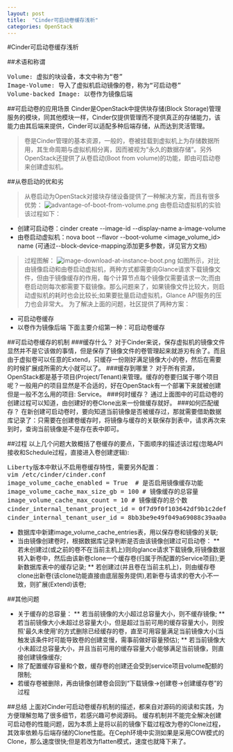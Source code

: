 ```yaml
---
layout: post
title:  "Cinder可启动卷缓存浅析"
categories: OpenStack
---
```


#Cinder可启动卷缓存浅析

##术语和称谓
<pre>
Volume: 虚拟的块设备，本文中称为“卷”
Image-Volume: 导入了虚拟机启动镜像的卷，称为“可启动卷”
Volume-backed Image: 以卷作为镜像后端
</pre>

##可启动卷的应用场景
Cinder是OpenStack中提供块存储(Block Storage)管理服务的模块，同其他模块一样，Cinder仅提供管理而不提供真正的存储能力，该能力由其后端来提供，Cinder可以适配多种后端存储，从而达到灵活管理。
>卷是Cinder管理的基本资源，一般的，卷被挂载到虚拟机上为存储数据所用，其生命周期与虚拟机相分离，因而被视为“永久的数据存储”。另外OpenStack还提供了从卷启动(Boot from volume)的功能，即由可启动卷来创建虚拟机。

##从卷启动的优和劣
>从卷启动为OpenStack对接块存储设备提供了一种解决方案，而且有很多优势：
![advantage-of-boot-from-volume.png](/my_blog/images/advantage-of-boot-from-volume.png)
>由卷启动虚拟机的实验该过程如下：
* 创建可启动卷：cinder create --image-id <image-id> --display-name a-image-volume <size>
* 由卷启动虚拟机：nova boot --flavor <flavor> --boot-volume <image_volume_id> name (可通过--block-device-mapping添加更多参数，详见官方文档)
>过程图解：
![image-download-at-instance-boot.png](/my_blog/images/image-download-at-instance-boot.png)
如图所示，对比由镜像启动和由卷启动虚拟机，两种方式都需要向Glance请求下载镜像文件，但由于镜像缓存的作用，每个计算节点每个镜像仅需要请求一次;而由卷启动则每次都需要下载镜像。那么问题来了，如果镜像文件比较大，则启动虚拟机的耗时也会比较长;如果要批量启动虚拟机，Glance API服务的压力也会非常大。
为了解决上面的问题，社区提供了两种方案：
* 可启动卷缓存
* 以卷作为镜像后端
下面主要介绍第一种：可启动卷缓存

##可启动卷缓存的机制
###缓存什么？
对于Cinder来说，保存虚拟机的镜像文件显然并不是它该做的事情，但是保存了镜像文件的卷管理起来就游刃有余了。而且由于虚拟卷可以任意的Extend，只缓存一份刚好满足镜像大小的卷，然后在需要的时候扩展成所需的大小就可以了。
###缓存到哪里？
对于所有资源，OpenStack都是基于项目(Project/Tenant)来管理。缓存的卷要归属于哪个项目呢？一般用户的项目显然是不合适的，好在OpenStack有一个部署下来就被创建但是一般不怎么用的项目: Service。
###何时缓存？
通过上面图中的可启动卷的创建过程可以知道，由创建好的卷Clone出来一份做缓存就好。
###如何匹配缓存？
在新创建可启动卷时，要向知道当前镜像是否被缓存过，那就需要借助数据库记录了：只需要在创建卷缓存时，将镜像与缓存的关联保存到表中，请求再次来到时，查询当前镜像是不是存在表中即可。

##过程
以上几个问题大致概括了卷缓存的要点，下面顺序的描述该过程(忽略API接收和Schedule过程，直接进入卷创建逻辑):
<pre>
Liberty版本中默认不启用卷缓存特性，需要另外配置：
vim /etc/cinder/cinder.conf
image_volume_cache_enabled = True  # 是否启用镜像缓存功能
image_volume_cache_max_size_gb = 100 # 镜像缓存的总容量
image_volume_cache_max_count = 10 # 镜像缓存的总个数
cinder_internal_tenant_project_id = 0f7d9f0f103642df9b1c2def87bca486 # cinder用户所在的项目(即service项目)id
cinder_internal_tenant_user_id = 8bb3be9e49f049a69088c39aa0a81266 # cinder用户id
</pre>
* 数据库中新建image_volume_cache_entries表，用以保存卷和镜像的关联;
* 当由镜像创建卷时，根据数据库记录判断是否由该镜像创建过可启动卷：
** 若未创建过(或之前的卷不在当前主机上)则向glance请求下载镜像,将镜像数据转入新卷中，然后由该新卷clone一个缓存卷(归属于所配置的Service项目);更新数据库表中的缓存记录;
** 若创建过(并且卷在当前主机上)，则由缓存卷clone出新卷(该clone功能直接由底层服务提供),若新卷与请求的卷大小不一致，则扩展(Extend)该卷;

##其他问题
* 关于缓存的总容量：
** 若当前镜像的大小超过总容量大小，则不缓存镜像;
** 若当前镜像大小未超过总容量大小，但是超过当前可用的缓存容量大小，则按照'最久未使用'的方式删除已经缓存的卷，直至可用容量满足当前镜像大小(当触发该条件时可能导致卷的创建变慢，需事前做好容量预估);
** 若当前镜像大小未超过总容量大小，并且当前可用的缓存容量大小能够满足当前镜像，则直接创建镜像缓存;
* 除了配置缓存容量和个数，缓存卷的创建还会受到service项目volume配额的限制;
* 若缓存卷被删除，再由镜像创建卷会回到“下载镜像->创建卷->创建缓存卷”的过程

##总结
 上面对Cinder可启动卷缓存机制的描述，都来自对源码的阅读和实践，为方便理解忽略了很多细节，若感兴趣可参阅源码。
 缓存机制并不能完全解决创建可启动卷的性能问题，因为本质上是将以前的镜像下载过程改为卷的Clone过程，其效率依赖与后端存储的Clone性能。在Ceph环境中实测如果是采用COW模式的Clone，那么速度很快;但是若改为flatten模式，速度也就降下来了。

